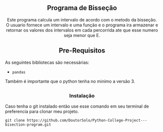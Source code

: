 <h2 align=center>Programa de Bisseção</h2>

<p align=center>
	Este programa calcula um intervalo de acordo com o metodo da bisseção. O usuario fornece um intervalo e uma função e o programa ira armazenar e retornar os valores dos intervalos em cada percorrida ate que esse numero seja menor que E.
</p>

<h2 align=center>Pre-Requisitos</h2>

As seguintes bibliotecas são necessárias:
- `pandas`

Também é importante que o python tenha no minimo a versão 3.

##

<h3 align=center>Instalação</h3>

Caso tenha o git instalado então use esse comando em seu terminal de preferencia para clonar meu projeto.

```
git clone https://github.com/DoutorSolo/Python-College-Project---bisection-program.git
```
